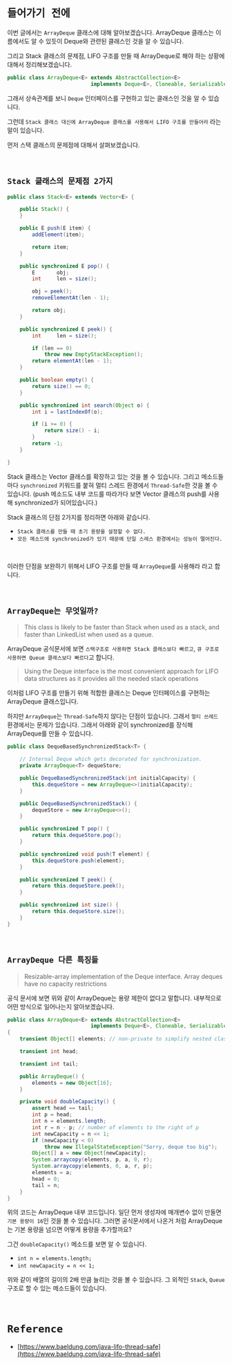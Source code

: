 # `들어가기 전에`

이번 글에서는 `ArrayDeque` 클래스에 대해 알아보겠습니다. ArrayDeque 클래스는 이름에서도 알 수 있듯이 Deque와 관련된 클래스인 것을 알 수 있습니다.

그리고 Stack 클래스의 문제점, LIFO 구조를 만들 때 ArrayDeque로 해야 하는 상황에 대해서 정리해보겠습니다. 

```java
public class ArrayDeque<E> extends AbstractCollection<E>
                           implements Deque<E>, Cloneable, Serializable {}
```

그래서 상속관계를 보니 `Deque` 인터페이스를 구현하고 있는 클래스인 것을 알 수 있습니다. 

그런데 `Stack 클래스 대신에 ArrayDeque 클래스를 사용해서 LIFO 구조를 만들어라` 라는 말이 있습니다. 

먼저 스택 클래스의 문제점에 대해서 살펴보겠습니다.

<br>

## `Stack 클래스의 문제점 2가지`

```java
public class Stack<E> extends Vector<E> {

    public Stack() {
    }

    public E push(E item) {
        addElement(item);

        return item;
    }

    public synchronized E pop() {
        E       obj;
        int     len = size();

        obj = peek();
        removeElementAt(len - 1);

        return obj;
    }

    public synchronized E peek() {
        int     len = size();

        if (len == 0)
            throw new EmptyStackException();
        return elementAt(len - 1);
    }

    public boolean empty() {
        return size() == 0;
    }

    public synchronized int search(Object o) {
        int i = lastIndexOf(o);

        if (i >= 0) {
            return size() - i;
        }
        return -1;
    }

}
```

Stack 클래스는 Vector 클래스를 확장하고 있는 것을 볼 수 있습니다. 그리고 메소드들 마다 `synchronized` 키워드를 붙혀 멀티 스레드 환경에서 `Thread-Safe`한 것을 볼 수 있습니다. 
(push 메소드도 내부 코드를 따라가다 보면 Vector 클래스의 push를 사용해 synchronized가 되어있습니다.)

Stack 클래스의 단점 2가지를 정리하면 아래와 같습니다. 

- `Stack 클래스를 만들 때 초기 용량을 설정할 수 없다.`
- `모든 메소드에 synchronized가 있기 때문에 단일 스레스 환경에서는 성능이 떨어진다.`

<br>

이러한 단점을 보완하기 위해서 LIFO 구조를 만들 때 `ArrayDeque`를 사용해라 라고 합니다. 

<br>

## `ArrayDeque는 무엇일까?`

> This class is likely to be faster than Stack when used as a stack, and faster than LinkedList when used as a queue.

ArrayDeque 공식문서에 보면 `스택구조로 사용하면 Stack 클래스보다 빠르고`, `큐 구조로 사용하면 Queue 클래스보다 빠르다`고 합니다.

> Using the Deque interface is the most convenient approach for LIFO data structures as it provides all the needed stack operations

이처럼 LIFO 구조를 만들기 위해 적합한 클래스는 Deque 인터페이스를 구현하는 ArrayDeque 클래스입니다.   

하지만 `ArrayDeque`는 `Thread-Safe`하지 않다는 단점이 있습니다. 그래서 `멀티 쓰레드` 환경에서는 문제가 있습니다. 그래서 아래와 같이
synchronized를 장식해 ArrayDeque를 만들 수 있습니다.

```java
public class DequeBasedSynchronizedStack<T> {

    // Internal Deque which gets decorated for synchronization.
    private ArrayDeque<T> dequeStore;

    public DequeBasedSynchronizedStack(int initialCapacity) {
        this.dequeStore = new ArrayDeque<>(initialCapacity);
    }

    public DequeBasedSynchronizedStack() {
        dequeStore = new ArrayDeque<>();
    }

    public synchronized T pop() {
        return this.dequeStore.pop();
    }

    public synchronized void push(T element) {
        this.dequeStore.push(element);
    }

    public synchronized T peek() {
        return this.dequeStore.peek();
    }

    public synchronized int size() {
        return this.dequeStore.size();
    }
}
```

<br>

## `ArrayDeque 다른 특징들`

> Resizable-array implementation of the Deque interface. Array deques have no capacity restrictions

공식 문서에 보면 위와 같이 ArrayDeque는 용량 제한이 없다고 말합니다. 내부적으로 어떤 방식으로 일어나는지 알아보겠습니다. 

```java
public class ArrayDeque<E> extends AbstractCollection<E>
                           implements Deque<E>, Cloneable, Serializable
{
    transient Object[] elements; // non-private to simplify nested class access

    transient int head;

    transient int tail;

    public ArrayDeque() {
        elements = new Object[16];
    }

    private void doubleCapacity() {
        assert head == tail;
        int p = head;
        int n = elements.length;
        int r = n - p; // number of elements to the right of p
        int newCapacity = n << 1;
        if (newCapacity < 0)
            throw new IllegalStateException("Sorry, deque too big");
        Object[] a = new Object[newCapacity];
        System.arraycopy(elements, p, a, 0, r);
        System.arraycopy(elements, 0, a, r, p);
        elements = a;
        head = 0;
        tail = n;
    }  
}
```

위의 코드는 ArrayDeque 내부 코드입니다. 일단 먼저 생성자에 매개변수 없이 만들면 `기본 용량이 16`인 것을 볼 수 있습니다. 그러면 공식문서에서 나온거 처럼 ArrayDeque는 기본 용량을 넘으면 어떻게 용량을
추가할까요?

그건 `doubleCapacity()` 메소드를 보면 알 수 있습니다. 

- `int n = elements.length;`
- `int newCapacity = n << 1;`

위와 같이 배열의 길이의 2배 만큼 늘리는 것을 볼 수 있습니다. 그 외적인 `Stack`, `Queue` 구조로 할 수 있는 메소드들이 있습니다. 

<br>

# `Reference`

- [https://www.baeldung.com/java-lifo-thread-safe](https://www.baeldung.com/java-lifo-thread-safe)